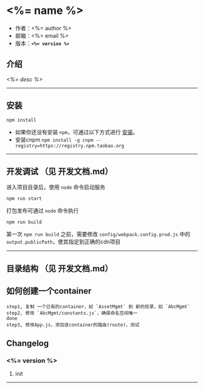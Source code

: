 # <%= name %>

* 作者：<%= author %>
* 邮箱：<%= email %>
* 版本：**`<%= version %>`**

## 介绍

_<%= desc %>_

---

## 安装

```
npm install
```

- 如果你还没有安装 `npm`，可通过以下方式进行 [安装](https://nodejs.org/en/download/)。
- 安装cnpm `npm install -g cnpm --registry=https://registry.npm.taobao.org`

---

## 开发调试 （见 开发文档.md）

进入项目目录后，使用 `node` 命令启动服务

```
npm run start
```

打包发布可通过 `node` 命令执行


```
npm run build
```

第一次 `npm run build` 之前，需要修改 `config/webpack.config.prod.js` 中的 `output.publicPath`，使其指定到正确的cdn项目

---
## 目录结构 （见 开发文档.md）



## 如何创建一个container

    step1, 复制 一个已有的container，如 `AssetMgmt` 到 新的目录，如 `AbcMgmt`
    step2, 修改 `AbcMgmt/constants.js`，确保命名空间唯一
    done
    step3, 修改App.js，添加该container的路由(route)，测试

## Changelog

### <%= version %>
1. init

---
